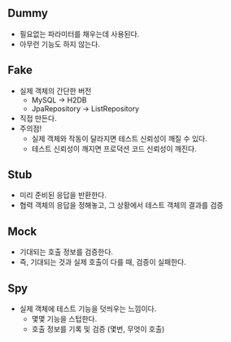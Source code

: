 ## Dummy

- 필요없는 파라미터를 채우는데 사용된다.
- 아무런 기능도 하지 않는다.
## Fake
- 실제 객체의 간단한 버전
    - MySQL → H2DB
    - JpaRepository → ListRepository
- 직접 만든다.
- 주의점!
    - 실제 객체와 작동이 달라지면 테스트 신뢰성이 깨질 수 있다.
    - 테스트 신뢰성이 깨지면 프로덕션 코드 신뢰성이 깨진다.
## Stub
- 미리 준비된 응답을 반환한다.
- 협력 객체의 응답을 정해놓고, 그 상황에서 테스트 객체의 결과를 검증
## Mock
- 기대되는 호출 정보를 검증한다.
- 즉, 기대되는 것과 실제 호출이 다를 때, 검증이 실패한다.
## Spy
- 실제 객체에 테스트 기능을 덧씌우는 느낌이다.
    - 몇몇 기능을 스텁한다.
    - 호출 정보를 기록 및 검증 (몇번, 무엇이 호출)